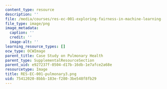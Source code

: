 ```yaml
---
content_type: resource
description: ''
file: /media/courses/res-ec-001-exploring-fairness-in-machine-learning-for-international-development-spring-2020/754120208bbb183ef2803be548f8fb29_RES-EC-001-pulmonary3.png
file_type: image/png
image_metadata:
  caption: ''
  credit: ''
  image-alt: ''
learning_resource_types: []
ocw_type: OCWImage
parent_title: Case Study on Pulmonary Health
parent_type: SupplementalResourceSection
parent_uid: e927237f-0504-d17b-16db-1e7afce2a68e
resourcetype: Image
title: RES-EC-001-pulmonary3.png
uid: 75412020-8bbb-183e-f280-3be548f8fb29
---
```

